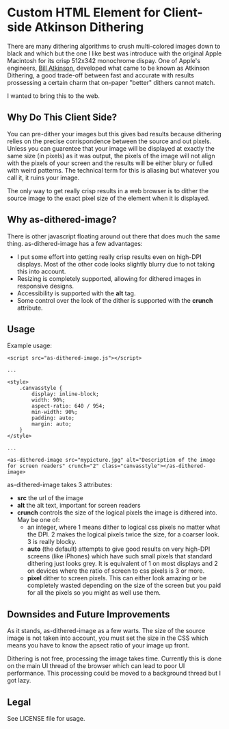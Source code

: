 # Custom HTML Element for Client-side Atkinson Dithering

There are many dithering algorithms to crush multi-colored images down to black and which but the one I like best was introduce with the original Apple Macintosh for its crisp 512x342 monochrome dispay. One of Apple's engineers, [Bill Atkinson](https://en.wikipedia.org/wiki/Bill_Atkinson), developed what came to be known as Atkinson Dithering, a good trade-off between fast and accurate with results prossessing a certain charm that on-paper "better" dithers cannot match.

I wanted to bring this to the web.

## Why Do This Client Side?

You can pre-dither your images but this gives bad results because dithering relies on the precise corrispondence between the source and out pixels. Unless you can guarentee that your image will be displayed at exactly the same size (in pixels) as it was output, the pixels of the image will not align with the pixels of your screen and the results will be either blury or fulled with weird patterns. The technical term for this is aliasing but whatever you call it, it ruins your image. 

The only way to get really crisp results in a web browser is to dither the source image to the exact pixel size of the element when it is displayed.

## Why as-dithered-image?

There is other javascript floating around out there that does much the same thing. as-dithered-image has a few advantages:

* I put some effort into getting really crisp results even on high-DPI displays. Most of the other code looks slightly blurry due to not taking this into account.
* Resizing is completely supported, allowing for dithered images in responsive designs.
* Accessibility is supported with the **alt** tag.
* Some control over the look of the dither is supported with the **crunch** attribute.

## Usage

Example usage:

```
<script src="as-dithered-image.js"></script>

...

<style>
    .canvasstyle {
        display: inline-block;
        width: 90%;
        aspect-ratio: 640 / 954;
        min-width: 90%;
        padding: auto;
        margin: auto;
    }
</style>

...

<as-dithered-image src="mypicture.jpg" alt="Description of the image for screen readers" crunch="2" class="canvasstyle"></as-dithered-image>
```

as-dithered-image takes 3 attributes:

 * **src** the url of the image
 * **alt** the alt text, important for screen readers
 * **crunch** controls the size of the logical pixels the image is dithered into. May be one of: 
   * an integer, where 1 means dither to logical css pixels no matter what the DPI. 2 makes the logical pixels twice the size, for a coarser look. 3 is really blocky.
   * **auto** (the default) attempts to give good results on very high-DPI screens (like iPhones) which have such small pixels that standard dithering just looks grey. It is equivalent of 1 on most displays and 2 on devices where the ratio of screen to css pixels is 3 or more.
   * **pixel** dither to screen pixels. This can either look amazing or be completely wasted depending on the size of the screen but you paid for all the pixels so you might as well use them.

## Downsides and Future Improvements

As it stands, as-dithered-image as a few warts. The size of the source image is not taken into account, you must set the size in the CSS which means you have to know the apsect ratio of your image up front.

Dithering is not free, processing the image takes time. Currently this is done on the main UI thread of the browser which can lead to poor UI performance. This processing could be moved to a background thread but I got lazy.

## Legal 

See LICENSE file for usage.

